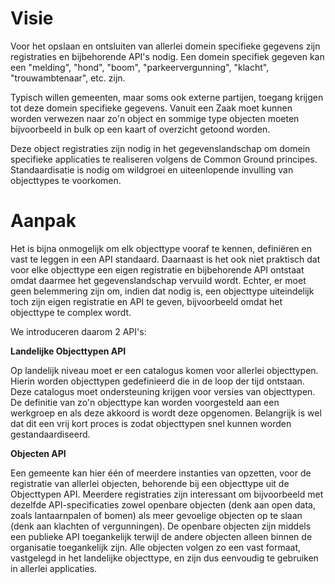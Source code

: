 Visie
=====

Voor het opslaan en ontsluiten van allerlei domein specifieke gegevens zijn 
registraties en bijbehorende API's nodig. Een domein specifiek gegeven kan een 
"melding", "hond", "boom", "parkeervergunning", "klacht", "trouwambtenaar", 
etc. zijn.

Typisch willen gemeenten, maar soms ook externe partijen, toegang krijgen tot 
deze domein specifieke gegevens. Vanuit een Zaak moet kunnen worden verwezen 
naar zo'n object en sommige type objecten moeten bijvoorbeeld in bulk op een 
kaart of overzicht getoond worden.

Deze object registraties zijn nodig in het gegevenslandschap om domein 
specifieke applicaties te realiseren volgens de Common Ground principes. 
Standaardisatie is nodig om wildgroei en uiteenlopende invulling van 
objecttypes te voorkomen.

Aanpak
======

Het is bijna onmogelijk om elk objecttype vooraf te kennen, definiëren en vast 
te leggen in een API standaard. Daarnaast is het ook niet praktisch dat voor 
elke objecttype een eigen registratie en bijbehorende API ontstaat omdat 
daarmee het gegevenslandschap vervuild wordt. Echter, er moet geen belemmering 
zijn om, indien dat nodig is, een objecttype uiteindelijk toch zijn eigen 
registratie en API te geven, bijvoorbeeld omdat het objecttype te complex 
wordt.

We introduceren daarom 2 API's:

**Landelijke Objecttypen API**

Op landelijk niveau moet er een catalogus komen voor allerlei objecttypen. 
Hierin worden objecttypen gedefinieerd die in de loop der tijd ontstaan. Deze 
catalogus moet ondersteuning krijgen voor versies van objecttypen. De definitie 
van zo'n objecttype kan worden voorgesteld aan een werkgroep en als deze 
akkoord is wordt deze opgenomen. Belangrijk is wel dat dit een vrij kort proces 
is zodat objecttypen snel kunnen worden gestandaardiseerd.

**Objecten API**

Een gemeente kan hier één of meerdere instanties van opzetten, voor de 
registratie van allerlei objecten, behorende bij een objecttype uit de 
Objecttypen API. Meerdere registraties zijn interessant om bijvoorbeeld 
met dezelfde API-specificaties zowel openbare objecten (denk aan open data, 
zoals lantaarnpalen of bomen) als meer gevoelige objecten op te slaan (denk aan 
klachten of vergunningen). De openbare objecten zijn middels een publieke API 
toegankelijk terwijl de andere objecten alleen binnen de organisatie 
toegankelijk zijn. Alle objecten volgen zo een vast formaat, vastgelegd in het 
landelijke objecttype, en zijn dus eenvoudig te gebruiken in allerlei 
applicaties.
